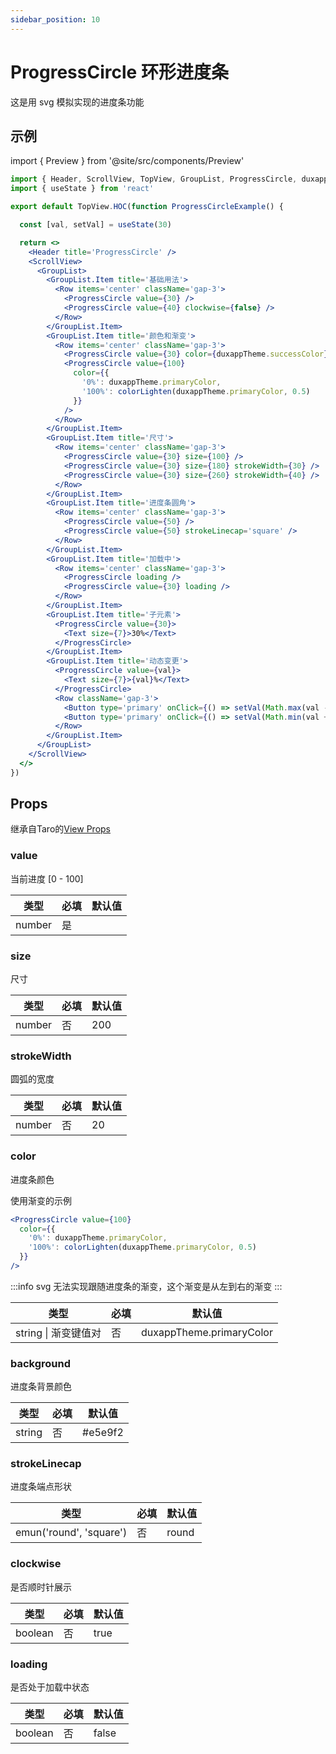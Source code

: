 ```yaml
---
sidebar_position: 10
---
```


# ProgressCircle 环形进度条

这是用 svg 模拟实现的进度条功能

## 示例

import { Preview } from '@site/src/components/Preview'

<Preview name='ProgressCircle' />

```jsx
import { Header, ScrollView, TopView, GroupList, ProgressCircle, duxappTheme, Row, Text, Button, colorLighten } from '@/duxuiExample'
import { useState } from 'react'

export default TopView.HOC(function ProgressCircleExample() {

  const [val, setVal] = useState(30)

  return <>
    <Header title='ProgressCircle' />
    <ScrollView>
      <GroupList>
        <GroupList.Item title='基础用法'>
          <Row items='center' className='gap-3'>
            <ProgressCircle value={30} />
            <ProgressCircle value={40} clockwise={false} />
          </Row>
        </GroupList.Item>
        <GroupList.Item title='颜色和渐变'>
          <Row items='center' className='gap-3'>
            <ProgressCircle value={30} color={duxappTheme.successColor} />
            <ProgressCircle value={100}
              color={{
                '0%': duxappTheme.primaryColor,
                '100%': colorLighten(duxappTheme.primaryColor, 0.5)
              }}
            />
          </Row>
        </GroupList.Item>
        <GroupList.Item title='尺寸'>
          <Row items='center' className='gap-3'>
            <ProgressCircle value={30} size={100} />
            <ProgressCircle value={30} size={180} strokeWidth={30} />
            <ProgressCircle value={30} size={260} strokeWidth={40} />
          </Row>
        </GroupList.Item>
        <GroupList.Item title='进度条圆角'>
          <Row items='center' className='gap-3'>
            <ProgressCircle value={50} />
            <ProgressCircle value={50} strokeLinecap='square' />
          </Row>
        </GroupList.Item>
        <GroupList.Item title='加载中'>
          <Row items='center' className='gap-3'>
            <ProgressCircle loading />
            <ProgressCircle value={30} loading />
          </Row>
        </GroupList.Item>
        <GroupList.Item title='子元素'>
          <ProgressCircle value={30}>
            <Text size={7}>30%</Text>
          </ProgressCircle>
        </GroupList.Item>
        <GroupList.Item title='动态变更'>
          <ProgressCircle value={val}>
            <Text size={7}>{val}%</Text>
          </ProgressCircle>
          <Row className='gap-3'>
            <Button type='primary' onClick={() => setVal(Math.max(val - 10, 0))}>减少</Button>
            <Button type='primary' onClick={() => setVal(Math.min(val + 10, 100))}>增加</Button>
          </Row>
        </GroupList.Item>
      </GroupList>
    </ScrollView>
  </>
})
```

## Props

继承自Taro的[View Props](https://nervjs.github.io/taro-docs/docs/components/viewContainer/view#viewprops)

### value

当前进度 [0 - 100]

| 类型 | 必填 | 默认值 |
| ---- | -------- | ------- |
| number | 是 |  |

### size

尺寸

| 类型 | 必填 | 默认值 |
| ---- | -------- | ------- |
| number | 否 | 200 |

### strokeWidth

圆弧的宽度

| 类型 | 必填 | 默认值 |
| ---- | -------- | ------- |
| number | 否 | 20 |

### color

进度条颜色

使用渐变的示例
```jsx
<ProgressCircle value={100}
  color={{
    '0%': duxappTheme.primaryColor,
    '100%': colorLighten(duxappTheme.primaryColor, 0.5)
  }}
/>
```

:::info
svg 无法实现跟随进度条的渐变，这个渐变是从左到右的渐变
:::

| 类型 | 必填 | 默认值 |
| ---- | -------- | ------- |
| string \| 渐变键值对 | 否 | duxappTheme.primaryColor |

### background

进度条背景颜色

| 类型 | 必填 | 默认值 |
| ---- | -------- | ------- |
| string | 否 | #e5e9f2 |

### strokeLinecap

进度条端点形状

| 类型 | 必填 | 默认值 |
| ---- | -------- | ------- |
| emun('round', 'square') | 否 | round |

### clockwise

是否顺时针展示

| 类型 | 必填 | 默认值 |
| ---- | -------- | ------- |
| boolean | 否 | true |

### loading

是否处于加载中状态

| 类型 | 必填 | 默认值 |
| ---- | -------- | ------- |
| boolean | 否 | false |
